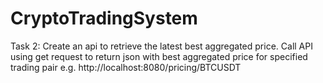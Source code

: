 # CryptoTradingSystem

Task 2: Create an api to retrieve the latest best aggregated price.
Call API using get request to return json with best aggregated price for specified trading pair
e.g. http://localhost:8080/pricing/BTCUSDT